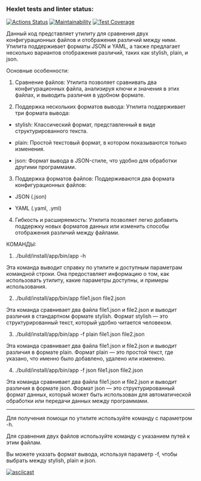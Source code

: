### Hexlet tests and linter status:
[![Actions Status](https://github.com/DashProsh/java-project-71/actions/workflows/hexlet-check.yml/badge.svg)](https://github.com/DashProsh/java-project-71/actions)
[![Maintainability](https://api.codeclimate.com/v1/badges/0b1e0037af9861a38f11/maintainability)](https://codeclimate.com/github/DashProsh/java-project-71/maintainability)
[![Test Coverage](https://api.codeclimate.com/v1/badges/0b1e0037af9861a38f11/test_coverage)](https://codeclimate.com/github/DashProsh/java-project-71/test_coverage)


Данный код представляет утилиту для сравнения двух конфигурационных файлов и отображения различий между ними. Утилита поддерживает форматы JSON и YAML, а также предлагает несколько вариантов отображения различий, таких как stylish, plain, и json.

Основные особенности:
1. Сравнение файлов: Утилита позволяет сравнивать два конфигурационных файла, анализируя ключи и значения в этих файлах, и выводить различия в удобном формате.

2. Поддержка нескольких форматов вывода: Утилита поддерживает три формата вывода:

- stylish: Классический формат, представленный в виде структурированного текста.

- plain: Простой текстовый формат, в котором показываются только изменения.

- json: Формат вывода в JSON-стиле, что удобно для обработки другими программами.

3. Поддержка форматов файлов: Поддерживаются два формата конфигурационных файлов:

- JSON (.json)

- YAML (.yaml, .yml)

4. Гибкость и расширяемость: Утилита позволяет легко добавить поддержку новых форматов данных или изменить способы отображения различий между файлами.

КОМАНДЫ:

1. ./build/install/app/bin/app -h

Эта команда выводит справку по утилите и доступным параметрам командной строки. Она предоставляет информацию о том, как использовать утилиту, какие параметры доступны, и примеры использования.

2. ./build/install/app/bin/app file1.json file2.json

Эта команда сравнивает два файла file1.json и file2.json и выводит различия в стандартном формате stylish. Формат stylish — это структурированный текст, который удобно читается человеком.

3. ./build/install/app/bin/app -f plain file1.json file2.json

Эта команда сравнивает два файла file1.json и file2.json и выводит различия в формате plain. Формат plain — это простой текст, где указано, что именно было добавлено, удалено или изменено.

4. ./build/install/app/bin/app -f json file1.json file2.json

Эта команда сравнивает два файла file1.json и file2.json и выводит различия в формате json. Формат json — это структурированный формат данных, который может быть использован для автоматической обработки или передачи данных между программами.

____

Для получения помощи по утилите используйте команду с параметром -h.

Для сравнения двух файлов используйте команду с указанием путей к этим файлам.

Вы можете указать формат вывода, используя параметр -f, чтобы выбрать между stylish, plain и json.


[![asciicast](https://asciinema.org/a/g9kuyGzKjOpZJvQ7BrUlvgemm.svg)](https://asciinema.org/a/g9kuyGzKjOpZJvQ7BrUlvgemm)
